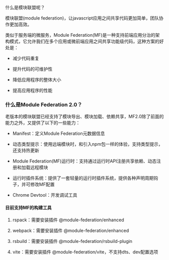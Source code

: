 什么是模块联盟呢？

模块联盟(module federation)，让javascript应用之间共享代码更加简单，团队协作更加高效。

类似于服务端的微服务，Module Federation(MF)是一种支持前端应用分治的架构模式，它允许我们在多个应用或微前端应用之间共享功能级代码，这种方案的好处是：

- 减少代码重复

- 提升代码的可维护性

- 降低应用程序的整体大小

- 提高应用程序的性能

### 什么是Module Federation 2.0？

老版本的模块联盟已经支持了模块导出、模块加载、依赖共享，MF2.0除了前面的能力之外，又提供了以下的一些能力：

- Manifest：定义Module Federation元数据信息

- 动态类型提示：使用远端模块时，和引入npm包一样的体验，支持类型提示，还支持热更新

- Module Federation(MF)运行时：支持通过运行时API注册共享依赖、动态注册和加载远程模块

- 运行时插件系统：提供了一套轻量的运行时插件系统，提供各种声明周期钩子，并可修改MF配置

- Chrome Devtool：开发调试工具

#### 目前支持MF的构建工具

1. rspack：需要安装插件 @module-federation/enhanced

2. webpack：需要安装插件 @module-federation/enhanced

3. rsbuild：需要安装插件 @module-federation/rsbuild-plugin

4. vite：需要安装插件 @module-federation/vite，不支持dts、dev配置选项